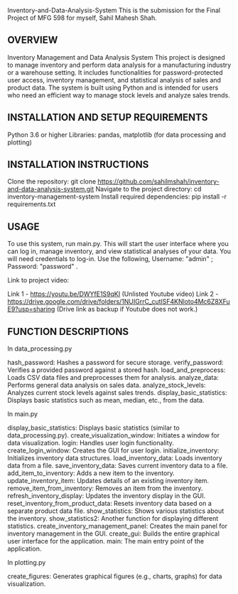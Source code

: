 Inventory-and-Data-Analysis-System
This is the submission for the Final Project of MFG 598 for myself, Sahil Mahesh Shah.

OVERVIEW
--------
Inventory Management and Data Analysis System
This project is designed to manage inventory and perform data analysis for a manufacturing industry or a warehouse setting. It includes functionalities for password-protected user access, inventory management, and statistical analysis of sales and product data. The system is built using Python and is intended for users who need an efficient way to manage stock levels and analyze sales trends.


INSTALLATION AND SETUP REQUIREMENTS
-----------------------------------
Python 3.6 or higher
Libraries: pandas, matplotlib (for data processing and plotting)


INSTALLATION INSTRUCTIONS
-------------------------
Clone the repository: git clone https://github.com/sahilmshah/inventory-and-data-analysis-system.git
Navigate to the project directory: cd inventory-management-system
Install required dependencies: pip install -r requirements.txt


USAGE
-----
To use this system, run main.py. This will start the user interface where you can log in, manage inventory, and view statistical analyses of your data.
You will need credentials to log-in. Use the following, Username: "admin" ; Password: "password" .

Link to project video:

Link 1 - https://youtu.be/DWYfE1S9qKI (Unlisted Youtube video)
Link 2 - https://drive.google.com/drive/folders/1NUIGrrC_cutlSF4KNloto4Mc6Z8XFuE9?usp=sharing (Drive link as backup if Youtube does not work.)

FUNCTION DESCRIPTIONS
---------------------

In data_processing.py

hash_password: Hashes a password for secure storage.
verify_password: Verifies a provided password against a stored hash.
load_and_preprocess: Loads CSV data files and preprocesses them for analysis.
analyze_data: Performs general data analysis on sales data.
analyze_stock_levels: Analyzes current stock levels against sales trends.
display_basic_statistics: Displays basic statistics such as mean, median, etc., from the data.

In main.py

display_basic_statistics: Displays basic statistics (similar to data_processing.py).
create_visualization_window: Initiates a window for data visualization.
login: Handles user login functionality.
create_login_window: Creates the GUI for user login.
initialize_inventory: Initializes inventory data structures.
load_inventory_data: Loads inventory data from a file.
save_inventory_data: Saves current inventory data to a file.
add_item_to_inventory: Adds a new item to the inventory.
update_inventory_item: Updates details of an existing inventory item.
remove_item_from_inventory: Removes an item from the inventory.
refresh_inventory_display: Updates the inventory display in the GUI.
reset_inventory_from_product_data: Resets inventory data based on a separate product data file.
show_statistics: Shows various statistics about the inventory.
show_statistics2: Another function for displaying different statistics.
create_inventory_management_panel: Creates the main panel for inventory management in the GUI.
create_gui: Builds the entire graphical user interface for the application.
main: The main entry point of the application.

In plotting.py

create_figures: Generates graphical figures (e.g., charts, graphs) for data visualization.
